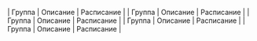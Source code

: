 |   Группа   |   Описание   |   Расписание   |
|   Группа   |   Описание   |   Расписание   |
|   Группа   |   Описание   |   Расписание   |
|   Группа   |   Описание   |   Расписание   |
|   Группа   |   Описание   |   Расписание   |